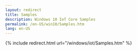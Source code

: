 ```yaml
---
layout: redirect
title: Samples
description: Windows 10 IoT Core Samples
permalink: /en-US/win10/Samples.htm
lang: en-US
---
```


{% include redirect.html url="/windows/iot/Samples.htm" %}